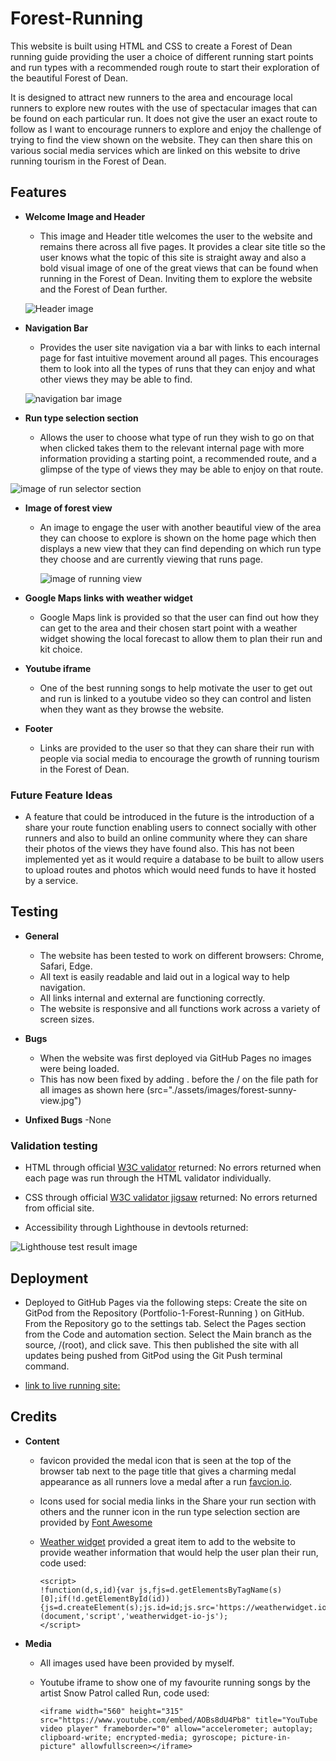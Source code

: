 # Forest-Running

This website is built using HTML and CSS to create a Forest of Dean running guide providing the user a choice of different running start points and run types with a recommended rough route to start their exploration of the beautiful Forest of Dean.

It is designed to attract new runners to the area and encourage local runners to explore new routes with the use of spectacular images that can be found on each particular run. It does not give the user an exact route to follow as I want to encourage runners to explore and enjoy the challenge of trying to find the view shown on the website. They can then share this on various social media services which are linked on this website to drive running tourism in the Forest of Dean.

## Features

- __Welcome Image and Header__

  - This image and Header title welcomes the user to the website and remains there across all five pages. It provides a clear site title so the user knows what the topic of this site is straight away and also a bold visual image of one of the great views that can be found when running in the Forest of Dean. Inviting them to explore the website and the Forest of Dean further.
        
  ![Header image](https://github.com/TheRealBond/Portfolio-1-Forest-Running/blob/main/assets/images/header.png?raw=true)

- __Navigation Bar__ 
    
  - Provides the user site navigation via a bar with links to each internal page for fast intuitive movement around all pages. This encourages them to look into all the types of runs that they can enjoy and what other views they may be able to find.
        
   ![navigation bar image](https://github.com/TheRealBond/Portfolio-1-Forest-Running/blob/main/assets/images/navigationbar.png?raw=true)

- __Run type selection section__
    
  - Allows the user to choose what type of run they wish to go on that when clicked takes them to the relevant internal page with more information providing a starting point, a recommended route, and a glimpse of the type of views they may be able to enjoy on that route.
        
 ![image of run selector section](https://github.com/TheRealBond/Portfolio-1-Forest-Running/blob/main/assets/images/run-selector.png?raw=true)

- __Image of forest view__
        
  - An image to engage the user with another beautiful view of the area they can choose to explore is shown on the home page which then displays a new view that they can find depending on which run type they choose and are currently viewing that runs page.

    ![image of running view](https://github.com/TheRealBond/Portfolio-1-Forest-Running/blob/main/assets/images/running-view-feature.png?raw=true)

- __Google Maps links with weather widget__

  - Google Maps link is provided so that the user can find out how they can get to the area and their chosen start point with a weather widget showing the local forecast to allow them to plan their run and kit choice.
        
- __Youtube iframe__

  - One of the best running songs to help motivate the user to get out and run is linked to a youtube video so they can control and listen when they want as they browse the website.

- __Footer__

  - Links are provided to the user so that they can share their run with people via social media to encourage the growth of running tourism in the Forest of Dean. 

### Future Feature Ideas

  - A feature that could be introduced in the future is the introduction of a share your route function enabling users to connect socially with other runners and also to build an online community where they can share their photos of the views they have found also. This has not been implemented yet as it would require a database to be built to allow users to upload routes and photos which would need funds to have it hosted by a service.


## Testing

- __General__

  - The website has been tested to work on different browsers: Chrome, Safari, Edge.
  - All text is easily readable and laid out in a logical way to help navigation.
  - All links internal and external are functioning correctly.
  - The website is responsive and all functions work across a variety of screen sizes.

- __Bugs__

  - When the website was first deployed via GitHub Pages no images were being loaded.
  - This has now been fixed by adding . before the / on the file path for all images as shown here (src="./assets/images/forest-sunny-view.jpg")

- __Unfixed Bugs__
  -None

### Validation testing

  - HTML through official [W3C validator](https://validator.w3.org/) returned: No errors returned when each page was run through the HTML validator individually.

  - CSS through official [W3C validator jigsaw](https://jigsaw.w3.org/css-validator/) returned: No errors returned from official site.

  - Accessibility through Lighthouse in devtools returned:
    
 ![Lighthouse test result image](https://github.com/TheRealBond/Portfolio-1-Forest-Running/blob/main/assets/images/lighthouse-test-result.png?raw=true)

## Deployment

  - Deployed to GitHub Pages via the following steps:
        Create the site on GitPod from the Repository (Portfolio-1-Forest-Running
        ) on GitHub. From the Repository go to the settings tab. Select the Pages section from the Code and automation section. Select the Main branch as the source, /(root), and click save. This then published the site with all updates being pushed from GitPod using the Git Push terminal command.

  - [link to live running site:](https://therealbond.github.io/Portfolio-1-Forest-Running/)

## Credits 

- __Content__

  - favicon provided the medal icon that is seen at the top of the browser tab next to the page title that gives a charming medal appearance as all runners love a medal after a run [favcion.io](https://favicon.io/emoji-favicons/sports-medal).

  - Icons used for social media links in the Share your run section with others and the runner icon in the run type selection section are provided by [Font Awesome](https://fontawesome.com/)

  - [Weather widget](https://weatherwidget.io/) provided a great item to add to the website to provide weather information that would help the user plan their run, code used: 
    ``` <a class="weatherwidget-io" href="https://forecast7.com/en/51d79n2d62/coleford/" data-label_1="COLEFORD" data-label_2="WEATHER" data-theme="original" >COLEFORD WEATHER</a>
    <script>
    !function(d,s,id){var js,fjs=d.getElementsByTagName(s)[0];if(!d.getElementById(id)){js=d.createElement(s);js.id=id;js.src='https://weatherwidget.io/js/widget.min.js';fjs.parentNode.insertBefore(js,fjs);}}(document,'script','weatherwidget-io-js');
    </script>
    ```

- __Media__

  - All images used have been provided by myself.

  - Youtube iframe to show one of my favourite running songs by the artist Snow Patrol called Run, code used:
    ```
    <iframe width="560" height="315" src="https://www.youtube.com/embed/AOBs8dU4Pb8" title="YouTube video player" frameborder="0" allow="accelerometer; autoplay; clipboard-write; encrypted-media; gyroscope; picture-in-picture" allowfullscreen></iframe>
    ```

